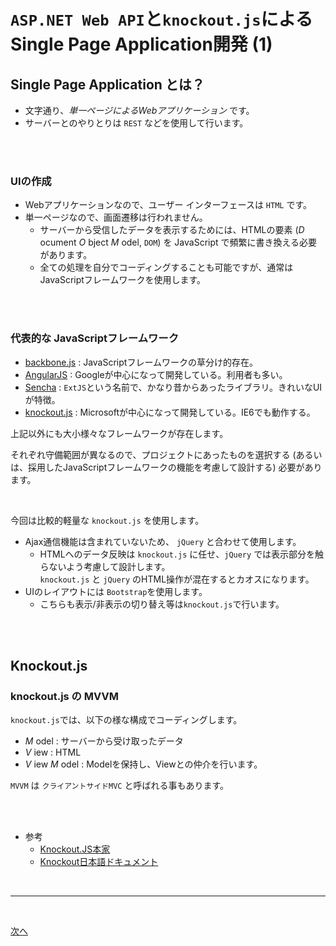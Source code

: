 # `ASP.NET Web API`と`knockout.js`によるSingle Page Application開発 (1)

## Single Page Application とは？

* 文字通り、*単一ページによるWebアプリケーション* です。
* サーバーとのやりとりは `REST` などを使用して行います。

<br><br>

### UIの作成

* Webアプリケーションなので、ユーザー インターフェースは `HTML` です。
* 単一ページなので、画面遷移は行われません。
  - サーバーから受信したデータを表示するためには、HTMLの要素
(*D* ocument *O* bject *M* odel, `DOM`) を JavaScript で頻繁に書き換える必要があります。
  - 全ての処理を自分でコーディングすることも可能ですが、通常はJavaScriptフレームワークを使用します。

<br><br>

### 代表的な JavaScriptフレームワーク

* [backbone.js](http://backbonejs.org/) : JavaScriptフレームワークの草分け的存在。
* [AngularJS](https://angularjs.org/) : Googleが中心になって開発している。利用者も多い。
* [Sencha](http://www.sencha.com/) : `ExtJS`という名前で、かなり昔からあったライブラリ。きれいなUIが特徴。
* [knockout.js](http://knockoutjs.com/) : Microsoftが中心になって開発している。IE6でも動作する。

上記以外にも大小様々なフレームワークが存在します。

それぞれ守備範囲が異なるので、プロジェクトにあったものを選択する
(あるいは、採用したJavaScriptフレームワークの機能を考慮して設計する) 必要があります。

<br>

今回は比較的軽量な `knockout.js` を使用します。

* Ajax通信機能は含まれていないため、 `jQuery` と合わせて使用します。
  - HTMLへのデータ反映は `knockout.js` に任せ、`jQuery` では表示部分を触らないよう考慮して設計します。  
`knockout.js` と `jQuery` のHTML操作が混在するとカオスになります。
* UIのレイアウトには `Bootstrap`を使用します。
  - こちらも表示/非表示の切り替え等は`knockout.js`で行います。

<br>
<br>

## Knockout.js

### knockout.js の MVVM

`knockout.js`では、以下の様な構成でコーディングします。

* *M* odel : サーバーから受け取ったデータ
* *V* iew : HTML
* *V* iew *M* odel : Modelを保持し、Viewとの仲介を行います。

`MVVM` は `クライアントサイドMVC` と呼ばれる事もあります。

<br><br>


* 参考
  - [Knockout.JS本家](http://knockoutjs.com/)
  - [Knockout日本語ドキュメント](http://kojs.sukobuto.com/)


<br>

------

<br>

[次へ](step4.1.html)

<br><br>
